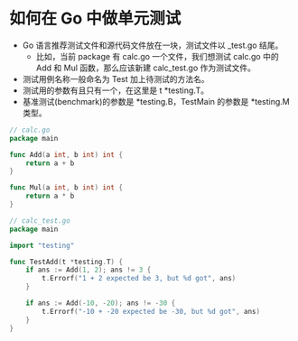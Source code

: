 # 如何在 Go 中做单元测试

* Go 语言推荐测试文件和源代码文件放在一块，测试文件以 _test.go 结尾。
    * 比如，当前 package 有 calc.go 一个文件，我们想测试 calc.go 中的 Add 和 Mul 函数，那么应该新建 calc_test.go 作为测试文件。
* 测试用例名称一般命名为 Test 加上待测试的方法名。
* 测试用的参数有且只有一个，在这里是 t *testing.T。
* 基准测试(benchmark)的参数是 *testing.B，TestMain 的参数是 *testing.M 类型。


```go
// calc.go
package main

func Add(a int, b int) int {
    return a + b
}

func Mul(a int, b int) int {
    return a * b
}
```

```go
// calc_test.go
package main

import "testing"

func TestAdd(t *testing.T) {
	if ans := Add(1, 2); ans != 3 {
		t.Errorf("1 + 2 expected be 3, but %d got", ans)
	}

	if ans := Add(-10, -20); ans != -30 {
		t.Errorf("-10 + -20 expected be -30, but %d got", ans)
	}
}
```

